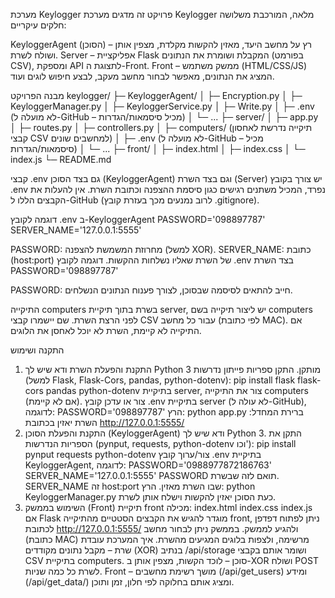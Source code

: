 מערכת Keylogger
פרויקט זה מדגים מערכת Keylogger מלאה, המורכבת משלושה חלקים עיקריים:

KeyloggerAgent (הסוכן) – רץ על מחשב היעד, מאזין להקשות מקלדת, מצפין אותן ושולח לשרת.
Server – אפליקציית Flask המקבלת ושומרת את הנתונים (בפורמט CSV), ומספקת API לתצוגת ה-Front.
Front – ממשק משתמש (HTML/CSS/JS) המציג את הנתונים, מאפשר לבחור מחשב מעקב, לבצע חיפוש לוגים ועוד.


מבנה הפרויקט
keylogger/
├─ KeyloggerAgent/
│ ├─ Encryption.py
│ ├─ KeyloggerManager.py
│ ├─ KeyloggerService.py
│ ├─ Write.py
│ ├─ .env (לא מועלה ל-GitHub – מכיל סיסמאות/הגדרות)
│ └─ ...
├─ server/
│ ├─ app.py
│ ├─ routes.py
│ ├─ controllers.py
│ ├─ computers/ (תיקייה נדרשת לאחסון קבצי CSV למחשבים שונים)
│ ├─ .env (לא מועלה ל-GitHub – מכיל סיסמאות/הגדרות)
│ └─ ...
├─ front/
│ ├─ index.html
│ ├─ index.css
│ └─ index.js
└─ README.md

קבצי .env
גם בצד הסוכן (KeyloggerAgent) וגם בצד השרת (Server) יש צורך בקובץ .env נפרד, המכיל משתנים רגישים כגון סיסמת ההצפנה וכתובת השרת. אין להעלות את הקבצים הללו ל-GitHub (לרוב נמנעים מכך בעזרת קובץ .gitignore).

דוגמה לקובץ .env ב-KeyloggerAgent
PASSWORD='098897787'
SERVER_NAME='127.0.0.1:5555'

PASSWORD: מחרוזת המשמשת להצפנה (למשל XOR).
SERVER_NAME: כתובת (host:port) של השרת שאליו נשלחות ההקשות.
דוגמה לקובץ .env בצד השרת
PASSWORD='098897787'


PASSWORD: חייב להתאים לסיסמה שבסוכן, לצורך פענוח הנתונים הנשלחים.

התיקייה computers בשרת
בתוך תיקיית server, יש ליצור תיקייה בשם computers לפני הרצת השרת. שם יישמרו קבצי CSV עבור כל מחשב (לפי כתובת MAC). אם התיקייה לא קיימת, השרת לא יוכל לאחסן את הלוגים.

התקנה ושימוש
1. התקנת והפעלת השרת
ודא שיש לך Python 3 מותקן.
התקן ספריות פייתון נדרשות (למשל Flask, Flask-Cors, pandas, python-dotenv):
pip install flask flask-cors pandas python-dotenv
בתיקיית server, צור את התיקייה computers (אם לא קיימת).
צור או עדכן קובץ .env בתיקיית server (לא עולה ל-GitHub), לדוגמה:
PASSWORD='098897787'
הרץ:
python app.py
ברירת המחדל: השרת יאזין בכתובת http://127.0.0.1:5555/
2. התקנת והפעלת הסוכן (KeyloggerAgent)
ודא שיש לך Python 3.
התקן את הספריות הנדרשות (pynput, requests, python-dotenv וכו'):
pip install pynput requests python-dotenv
צור/ערוך קובץ .env בתיקיית KeyloggerAgent, לדוגמה:
PASSWORD='0988977872186763'
SERVER_NAME='127.0.0.1:5555'
PASSWORD תואם לזה שבשרת.
SERVER_NAME זה host:port שבו השרת מאזין.
הרץ:
python KeyloggerManager.py
כעת הסוכן יאזין להקשות וישלח אותן לשרת.
3. השימוש בממשק (Front)
תיקיית front מכילה:
index.html
index.css
index.js
אם Flask מוגדר להגיש את הקבצים הסטטיים מהתיקייה front, ניתן לפתוח דפדפן לכתובת http://127.0.0.1:5555/ ולהגיע לממשק.
בממשק ניתן לבחור מחשב (כתובת MAC) מרשימה, ולצפות בלוגים המגיעים מהשרת.
איך המערכת עובדת
שרת – מקבל נתונים מקודדים (XOR) בנתיב /api/storage ושומר אותם בקבצי CSV בתיקיית computers.
סוכן – לוכד הקשות, מצפין אותן ב-XOR ושולח POST לשרת כל כמה שניות.
Front – מושך רשימת מחשבים (/api/get_users) ומידע (/api/get_data/<mac>) ומציג אותם בחלוקה לפי חלון, זמן ותוכן.
